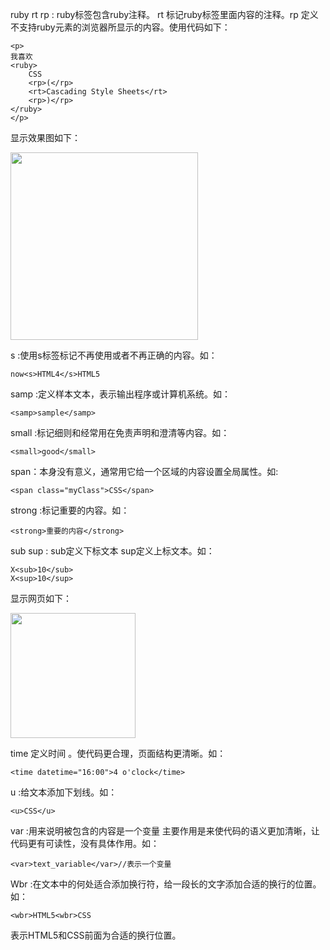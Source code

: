 ruby rt rp : ruby标签包含ruby注释。 rt 标记ruby标签里面内容的注释。rp 定义不支持ruby元素的浏览器所显示的内容。使用代码如下：

	<p>
    我喜欢
    <ruby>
        CSS
        <rp>(</rp>
        <rt>Cascading Style Sheets</rt>
        <rp>)</rp>
    </ruby>
	</p>
显示效果图如下：

<img src="http://html-basic-images.qiniudn.com/section_8_text_course_2.png" style="width:300px;">

s :使用s标签标记不再使用或者不再正确的内容。如：

	now<s>HTML4</s>HTML5
samp :定义样本文本，表示输出程序或计算机系统。如：

	<samp>sample</samp>
small :标记细则和经常用在免责声明和澄清等内容。如：

    <small>good</small>
span：本身没有意义，通常用它给一个区域的内容设置全局属性。如:

	<span class="myClass">CSS</span>

strong :标记重要的内容。如：

	<strong>重要的内容</strong>
sub sup : sub定义下标文本  sup定义上标文本。如：

	X<sub>10</sub>
    X<sup>10</sup>
显示网页如下：

<img src="http://html-basic-images.qiniudn.com/section_8_text_course_3.png" style="width:200px;">

time 定义时间 。使代码更合理，页面结构更清晰。如：

	<time datetime="16:00">4 o'clock</time>
u :给文本添加下划线。如：

	<u>CSS</u>

var :用来说明被包含的内容是一个变量 主要作用是来使代码的语义更加清晰，让代码更有可读性，没有具体作用。如：

	<var>text_variable</var>//表示一个变量
Wbr :在文本中的何处适合添加换行符，给一段长的文字添加合适的换行的位置。如：

	<wbr>HTML5<wbr>CSS
表示HTML5和CSS前面为合适的换行位置。

